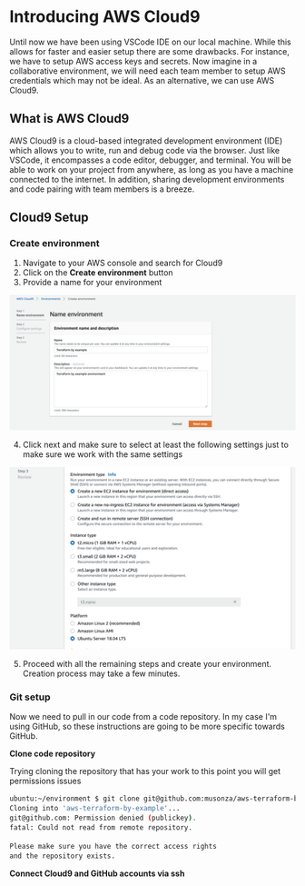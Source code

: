 # Introducing AWS Cloud9

Until now we have been using VSCode IDE on our local machine. While this allows for faster and easier setup there are some drawbacks. For instance, we have to setup AWS access keys and secrets. Now imagine in a collaborative environment, we will need each team member to setup AWS credentials which may not be ideal. As an alternative, we can use AWS Cloud9.

## What is AWS Cloud9

AWS Cloud9 is a cloud-based integrated development environment (IDE) which allows you to write, run and debug code via the browser. Just like VSCode, it encompasses a code editor, debugger, and terminal. You will be able to work on your project from anywhere, as long as you have a machine connected to the internet. In addition, sharing development environments and code pairing with team members is a breeze.


## Cloud9 Setup

### Create environment

1. Navigate to your AWS console and search for Cloud9
2. Click on the **Create environment** button
3. Provide a name for your environment

![Create Cloud9 env](../images/create-cloud9-env.png)

4. Click next and make sure to select at least the following settings just to make sure we work with the same settings

![cloud9 env settings](../images/cloud9-env-settings-info.png)

5. Proceed with all the remaining steps and create your environment. Creation process may take a few minutes.

### Git setup

Now we need to pull in our code from a code repository. In my case I'm using GitHub, so these instructions are going to be more specific towards GitHub.


**Clone code repository**

Trying cloning the repository that has your work to this point you will get permissions issues 

```bash
ubuntu:~/environment $ git clone git@github.com:musonza/aws-terraform-by-example.git
Cloning into 'aws-terraform-by-example'...
git@github.com: Permission denied (publickey).
fatal: Could not read from remote repository.

Please make sure you have the correct access rights
and the repository exists.
```

**Connect Cloud9 and GitHub accounts via ssh**
